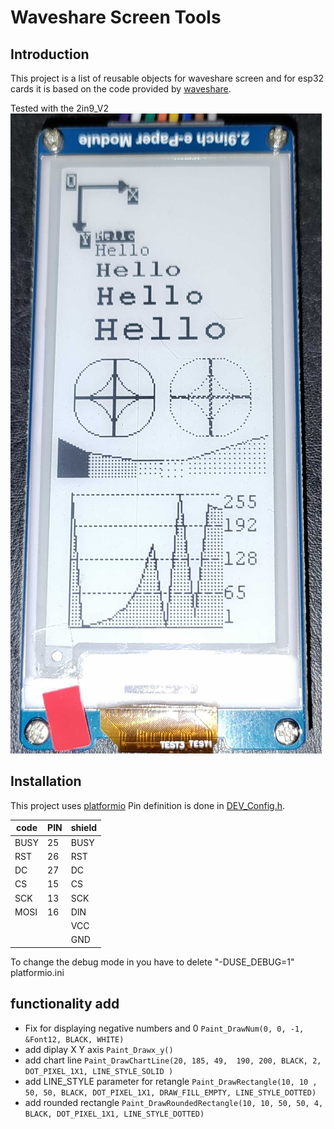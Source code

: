 # Waveshare Screen Tools
## Introduction

This project is a list of reusable objects for waveshare screen and for esp32 cards it is based on the code provided by [waveshare](https://www.waveshare.com/wiki/E-Paper_ESP32_Driver_Board). 

Tested with the 2in9_V2
![](img/IMG.jpg)



## Installation
This project uses [platformio](https://platformio.org/)
Pin definition is done in [DEV_Config.h](./src/DEV_Config.h). 


|code|PIN|shield|
| - | - | - |
|BUSY |25| BUSY	
|RST  |26| RST	
|DC   |27| DC	
|CS   |15| CS	
|SCK  |13| SCK	
|MOSI |16| DIN	
|||VCC	
|||GND	

To change the debug mode in you have to delete "-DUSE_DEBUG=1" platformio.ini

## functionality add
- Fix for displaying negative numbers and 0 `Paint_DrawNum(0, 0, -1, &Font12, BLACK, WHITE)`
- add diplay X Y axis `Paint_Drawx_y()`
- add chart line `Paint_DrawChartLine(20, 185, 49,  190, 200, BLACK, 2, DOT_PIXEL_1X1, LINE_STYLE_SOLID )`
- add LINE_STYLE parameter for retangle  `Paint_DrawRectangle(10, 10 , 50, 50, BLACK, DOT_PIXEL_1X1, DRAW_FILL_EMPTY, LINE_STYLE_DOTTED)`
- add rounded rectangle  `Paint_DrawRoundedRectangle(10, 10, 50, 50, 4, BLACK, DOT_PIXEL_1X1, LINE_STYLE_DOTTED)`
